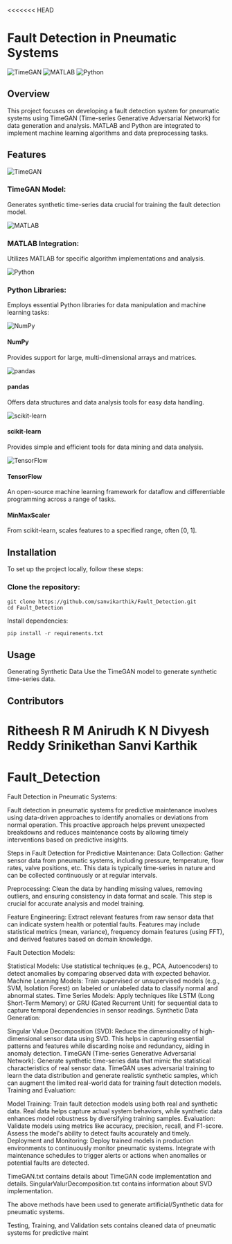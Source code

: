 <<<<<<< HEAD
# Fault Detection in Pneumatic Systems

 ![TimeGAN](https://img.icons8.com/color/48/000000/time.png)
 ![MATLAB](https://img.icons8.com/color/48/000000/matlab.png)
 ![Python](https://img.icons8.com/color/48/000000/python.png)
 
## Overview
This project focuses on developing a fault detection system for pneumatic systems using TimeGAN (Time-series Generative Adversarial Network) for data generation and analysis.
 MATLAB and Python are integrated to implement machine learning algorithms and data preprocessing tasks.

## Features

![TimeGAN](https://img.icons8.com/color/48/000000/time.png)
### TimeGAN Model: 
Generates synthetic time-series data crucial for training the fault detection model.

![MATLAB](https://skillicons.dev/icons?i=matlab)
### MATLAB Integration: 
Utilizes MATLAB for specific algorithm implementations and analysis.

![Python](https://img.icons8.com/color/48/000000/python.png)
### Python Libraries: 
Employs essential Python libraries for data manipulation and machine learning tasks:

![NumPy](https://img.icons8.com/color/48/000000/numpy.png)
#### NumPy 
Provides support for large, multi-dimensional arrays and matrices.

![pandas](https://img.icons8.com/color/48/000000/pandas.png)
#### pandas 
Offers data structures and data analysis tools for easy data handling.

![scikit-learn](https://img.icons8.com/color/48/000000/python.png)
#### scikit-learn 
 Provides simple and efficient tools for data mining and data analysis.

![TensorFlow](https://img.icons8.com/color/48/000000/tensorflow.png)
#### TensorFlow 
 An open-source machine learning framework for dataflow and differentiable programming across a range of tasks.

#### MinMaxScaler 
From scikit-learn, scales features to a specified range, often [0, 1].

## Installation
To set up the project locally, follow these steps:

### Clone the repository:


```console
git clone https://github.com/sanvikarthik/Fault_Detection.git
cd Fault_Detection
```
Install dependencies:


```python
pip install -r requirements.txt
```
## Usage
Generating Synthetic Data
Use the TimeGAN model to generate synthetic time-series data.

## Contributors

Ritheesh R M
Anirudh K N 
Divyesh Reddy 
Srinikethan 
Sanvi Karthik 
=======
# Fault_Detection
Fault Detection in Pneumatic Systems:

Fault detection in pneumatic systems for predictive maintenance involves using data-driven approaches to identify anomalies or deviations from normal operation. This proactive approach helps prevent unexpected breakdowns and reduces maintenance costs by allowing timely interventions based on predictive insights.

Steps in Fault Detection for Predictive Maintenance:
Data Collection: Gather sensor data from pneumatic systems, including pressure, temperature, flow rates, valve positions, etc. This data is typically time-series in nature and can be collected continuously or at regular intervals.

Preprocessing: Clean the data by handling missing values, removing outliers, and ensuring consistency in data format and scale. This step is crucial for accurate analysis and model training.

Feature Engineering: Extract relevant features from raw sensor data that can indicate system health or potential faults. Features may include statistical metrics (mean, variance), frequency domain features (using FFT), and derived features based on domain knowledge.

Fault Detection Models:

Statistical Models: Use statistical techniques (e.g., PCA, Autoencoders) to detect anomalies by comparing observed data with expected behavior.
Machine Learning Models: Train supervised or unsupervised models (e.g., SVM, Isolation Forest) on labeled or unlabeled data to classify normal and abnormal states.
Time Series Models: Apply techniques like LSTM (Long Short-Term Memory) or GRU (Gated Recurrent Unit) for sequential data to capture temporal dependencies in sensor readings.
Synthetic Data Generation:

Singular Value Decomposition (SVD): Reduce the dimensionality of high-dimensional sensor data using SVD. This helps in capturing essential patterns and features while discarding noise and redundancy, aiding in anomaly detection.
TimeGAN (Time-series Generative Adversarial Network): Generate synthetic time-series data that mimic the statistical characteristics of real sensor data. TimeGAN uses adversarial training to learn the data distribution and generate realistic synthetic samples, which can augment the limited real-world data for training fault detection models.
Training and Evaluation:

Model Training: Train fault detection models using both real and synthetic data. Real data helps capture actual system behaviors, while synthetic data enhances model robustness by diversifying training samples.
Evaluation: Validate models using metrics like accuracy, precision, recall, and F1-score. Assess the model's ability to detect faults accurately and timely.
Deployment and Monitoring: Deploy trained models in production environments to continuously monitor pneumatic systems. Integrate with maintenance schedules to trigger alerts or actions when anomalies or potential faults are detected.

TimeGAN.txt contains details about TimeGAN code implementation and details.
SingularValurDecomposition.txt contains information about SVD implementation.

The above methods have been used to generate artificial/Synthetic data for pneumatic systems.

Testing, Training, and Validation sets contains cleaned data of pneumatic systems for predictive maint



